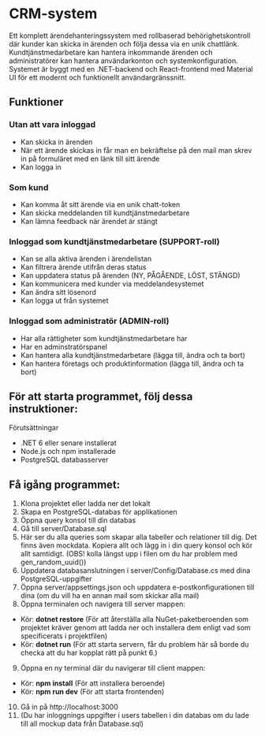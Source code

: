 # CRM-system

Ett komplett ärendehanteringssystem med rollbaserad behörighetskontroll där kunder kan skicka in ärenden och följa dessa via en unik chattlänk. Kundtjänstmedarbetare kan hantera inkommande ärenden och administratörer kan hantera användarkonton och systemkonfiguration. Systemet är byggt med en .NET-backend och React-frontend med Material UI för ett modernt och funktionellt användargränssnitt.

## Funktioner
### Utan att vara inloggad
- Kan skicka in ärenden
- När ett ärende skickas in får man en bekräftelse på den mail man skrev in på formuläret med en länk till sitt ärende
- Kan logga in

### Som kund
- Kan komma åt sitt ärende via en unik chatt-token
- Kan skicka meddelanden till kundtjänstmedarbetare 
- Kan lämna feedback när ärendet är stängt

### Inloggad som kundtjänstmedarbetare (SUPPORT-roll) 
- Kan se alla aktiva ärenden i ärendelistan
- Kan filtrera ärende utifrån deras status
- Kan uppdatera status på ärenden (NY, PÅGÅENDE, LÖST, STÄNGD)
- Kan kommunicera med kunder via meddelandesystemet
- Kan ändra sitt lösenord
- Kan logga ut från systemet

### Inloggad som administratör (ADMIN-roll)
- Har alla rättigheter som kundtjänstmedarbetare har
- Har en adminstratörspanel
- Kan hantera alla kundtjänstmedarbetare (lägga till, ändra och ta bort)
- Kan hantera företags och produktinformation (lägga till, ändra och ta bort)



## För att starta programmet, följ dessa instruktioner:
Förutsättningar
- .NET 6 eller senare installerat
- Node.js och npm installerade
- PostgreSQL databasserver

## Få igång programmet:
1. Klona projektet eller ladda ner det lokalt
2. Skapa en PostgreSQL-databas för applikationen
3. Öppna query konsol till din databas
4. Gå till server/Database.sql 
5. Här ser du alla queries som skapar alla tabeller och relationer till dig. Det finns även mockdata. Kopiera allt och lägg in i din query konsol och kör allt samtidigt. (OBS! kolla längst upp i filen om du har problem med gen_random_uuid())
6. Uppdatera databasanslutningen i server/Config/Database.cs med dina PostgreSQL-uppgifter
7. Öppna server/appsettings.json och uppdatera e-postkonfigurationen till dina (om du vill ha en annan mail som skickar alla mail)
8. Öppna terminalen och navigera till server mappen: 
- Kör: **dotnet restore** (För att återställa alla NuGet-paketberoenden som projektet kräver genom att ladda ner och installera dem enligt vad som specificerats i projektfilen)
- Kör: **dotnet run** (För att starta servern, får du problem här så borde du checka att du har kopplat rätt på punkt 6.)
9. Öppna en ny terminal där du navigerar till client mappen:
- Kör: **npm install** (För att installera beroende)
- Kör: **npm run dev** (För att starta frontenden)
10. Gå in på http://localhost:3000
11. (Du har inloggnings uppgifter i users tabellen i din databas om du lade till all mockup data från Database.sql)
 
 

